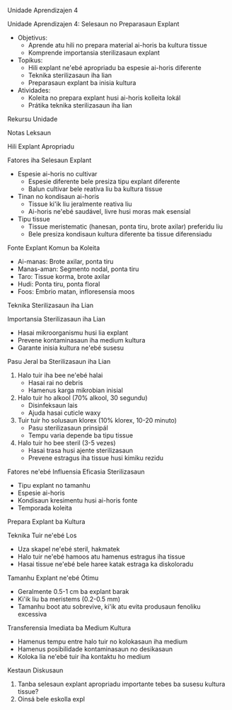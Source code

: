 Unidade Aprendizajen 4

Unidade Aprendizajen 4: Selesaun no Preparasaun Explant
- Objetivus:
  * Aprende atu hili no prepara material ai-horis ba kultura tissue
  * Komprende importansia sterilizasaun explant
- Topikus:
  * Hili explant ne'ebé apropriadu ba espesie ai-horis diferente
  * Teknika sterilizasaun iha lian
  * Preparasaun explant ba inisia kultura
- Atividades:
  * Koleita no prepara explant husi ai-horis kolleita lokál
  * Prátika teknika sterilizasaun iha lian

Rekursu Unidade

Notas Leksaun

Hili Explant Apropriadu

Fatores iha Selesaun Explant
- Espesie ai-horis no cultivar
  - Espesie diferente bele presiza tipu explant diferente
  - Balun cultivar bele reativa liu ba kultura tissue
- Tinan no kondisaun ai-horis
  - Tissue ki'ik liu jeralmente reativa liu
  - Ai-horis ne'ebé saudável, livre husi moras mak esensial
- Tipu tissue
  - Tissue meristematic (hanesan, ponta tiru, brote axilar) preferidu liu
  - Bele presiza kondisaun kultura diferente ba tissue diferensiadu

Fonte Explant Komun ba Koleita
- Ai-manas: Brote axilar, ponta tiru
- Manas-aman: Segmento nodal, ponta tiru
- Taro: Tissue korma, brote axilar
- Hudi: Ponta tiru, ponta floral
- Foos: Embrio matan, infloresensia moos

Teknika Sterilizasaun iha Lian

Importansia Sterilizasaun iha Lian
- Hasai mikroorganismu husi lia explant
- Prevene kontaminasaun iha medium kultura
- Garante inisia kultura ne'ebé susesu

Pasu Jeral ba Sterilizasaun iha Lian
1. Halo tuir iha bee ne'ebé halai
   - Hasai rai no debris
   - Hamenus karga mikrobian inisial
2. Halo tuir ho alkool (70% alkool, 30 segundu)
   - Disinfeksaun lais
   - Ajuda hasai cuticle waxy
3. Tuir tuir ho solusaun klorex (10% klorex, 10-20 minuto)
   - Pasu sterilizasaun prinsipál
   - Tempu varia depende ba tipu tissue
4. Halo tuir ho bee steril (3-5 vezes)
   - Hasai trasa husi ajente sterilizasaun
   - Prevene estragus iha tissue husi kimiku rezidu

Fatores ne'ebé Influensia Eficasia Sterilizasaun
- Tipu explant no tamanhu
- Espesie ai-horis
- Kondisaun kresimentu husi ai-horis fonte
- Temporada koleita

Prepara Explant ba Kultura

Teknika Tuir ne'ebé Los
- Uza skapel ne'ebé steril, hakmatek
- Halo tuir ne'ebé hamoos atu hamenus estragus iha tissue
- Hasai tissue ne'ebé bele haree katak estraga ka diskoloradu

Tamanhu Explant ne'ebé Ótimu
- Geralmente 0.5-1 cm ba explant barak
- Ki'ik liu ba meristems (0.2-0.5 mm)
- Tamanhu boot atu sobrevive, ki'ik atu evita produsaun fenoliku excessiva

Transferensia Imediata ba Medium Kultura
- Hamenus tempu entre halo tuir no kolokasaun iha medium
- Hamenus posibilidade kontaminasaun no desikasaun
- Koloka lia ne'ebé tuir iha kontaktu ho medium

Kestaun Diskusaun

1. Tanba selesaun explant apropriadu importante tebes ba susesu kultura tissue?
2. Oinsá bele eskolla expl